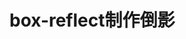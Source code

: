 # box-reflect制作倒影

<vuep template="#demo1" class="full-page"></vuep>
<script v-pre type="text/x-template" id="demo1">
<style>
.main-cons{
  margin: 0 auto;width:800px;padding:50px 0;
}
.cons-li{width: 400px;padding:0px 10px 0px 10px;height: 600px;position: relative;}
.cons-li h2{
  position: absolute;
  top:20px;
  right:40px;
  width: 30px;
  color: #fff;
  z-index: 10;
  font-weight: normal;
  writing-mode: vertical-lr;
  letter-spacing: 3px;
  -webkit-box-reflect: right 100px -webkit-linear-gradient(bottom,rgba(0,0,0,0.4),rgba(0,0,0,0.1));;
}
.cons-li img{
  content: "";
  width: 100%;
  -webkit-box-reflect: right -1px -webkit-linear-gradient(left,rgba(12,93,163,1),rgba(12,93,163,1));
}
</style>
<template>
<div class="main-cons">
  <div class="cons-li">
      <h2>山水绕城春作涨，江涛入海夜通潮</h2>
      <img src="http://p3.pstatp.com/origin/pgc-image/152134897294786aa5020f7" alt="">
  </div>
</div>
</template>
<script></script>
</script>

